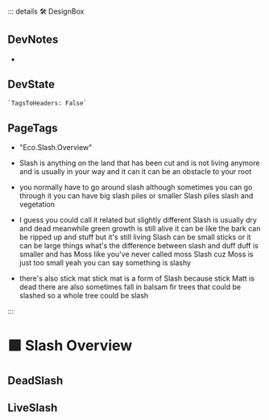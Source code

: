 ::: details 🛠 <dev>DesignBox</dev>

## DevNotes

-

## DevState

```py
`TagsToHeaders: False`
```

<h2>PageTags</h2>

- "Eco.Slash.Overview"
- Slash is anything on the land that has been cut and is not living anymore and is usually in your way and it can it can be an obstacle to your root 

- you normally have to go around slash although sometimes you can go through it you can have big slash piles or smaller Slash piles slash and vegetation

- I guess you could call it related but slightly different Slash is usually dry and dead meanwhile green growth is still alive it can be like the bark can be ripped up and stuff but it's still living Slash can be small sticks or it can be large things what's the difference between slash and duff duff is smaller and has Moss like you've never called moss Slash cuz Moss is just too small yeah you can say something is slashy 

- there's also stick mat stick mat is a form of Slash because stick Matt is dead there are also sometimes fall in balsam fir trees that could be slashed so a whole tree could be slash

:::

# 🟩  <eco>Slash Overview</eco>

## DeadSlash

## LiveSlash

